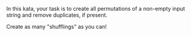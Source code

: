 In this kata, your task is to create all permutations of a non-empty input string and remove duplicates, if present.

Create as many "shufflings" as you can!